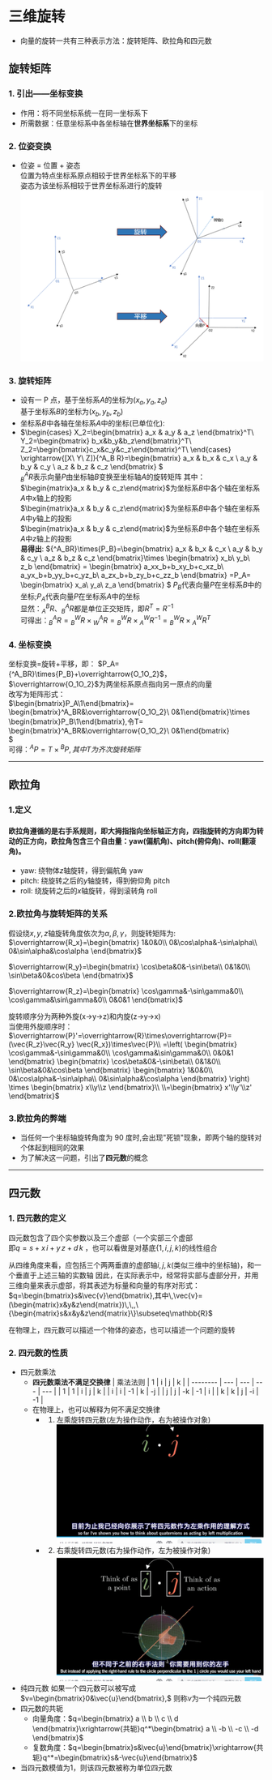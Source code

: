 # 三维旋转

- 向量的旋转一共有三种表示方法：旋转矩阵、欧拉角和四元数

## 旋转矩阵

### 1. 引出——坐标变换

- 作用：将不同坐标系统一在同一坐标系下
- 所需数据：任意坐标系中各坐标轴在**世界坐标系**下的坐标

### 2. 位姿变换

- 位姿 = 位置 + 姿态  
  位置为特点坐标系原点相较于世界坐标系下的平移  
  姿态为该坐标系相较于世界坐标系进行的旋转
  ![](ROT_img/位姿变换.png)

### 3. 旋转矩阵

- 设有一 P 点，基于坐标系$A$的坐标为$(x_a,y_a,z_a)$  
  基于坐标系$B$的坐标为$(x_b,y_b,z_b)$
- 坐标系$B$中各轴在坐标系$A$中的坐标(已单位化):
- $\begin{cases}
 X_2=\begin{bmatrix} a_x & a_y & a_z \end{bmatrix}^T\\
 Y_2=\begin{bmatrix} b_x&b_y&b_z\end{bmatrix}^T\\
 Z_2=\begin{bmatrix}c_x&c_y&c_z\end{bmatrix}^T\\
 \end{cases}
 \xrightarrow{[X\ Y\ Z]}{^A_B R}=\begin{bmatrix}
 a_x & b_x & c_x \\
 a_y & b_y & c_y \\
 a_z & b_z & c_z
\end{bmatrix}
$  
   ${^A_B R}$表示向量$P$由坐标轴$B$变换至坐标轴$A$的旋转矩阵
  其中：  
   $\begin{matrix}a_x & b_y & c_z\end{matrix}$为坐标系$B$中各个轴在坐标系$A$中$x$轴上的投影  
   $\begin{matrix}a_x & b_y & c_z\end{matrix}$为坐标系$B$中各个轴在坐标系$A$中$y$轴上的投影  
   $\begin{matrix}a_x & b_y & c_z\end{matrix}$为坐标系$B$中各个轴在坐标系$A$中$z$轴上的投影  
   **易得出**:
  ${^A_BR}\times{P_B}=\begin{bmatrix}
 a_x & b_x & c_x \\
 a_y & b_y & c_y \\
 a_z & b_z & c_z
\end{bmatrix}\times
\begin{bmatrix}
 x_b\\ y_b\\ z_b
\end{bmatrix}
=
\begin{bmatrix}
 a_xx_b+b_xy_b+c_xz_b\\ 
 a_yx_b+b_yy_b+c_yz_b\\ 
 a_zx_b+b_zy_b+c_zz_b
\end{bmatrix}
=P_A=
\begin{bmatrix}
 x_a\\ y_a\\ z_a
\end{bmatrix}
$
  $P_B$代表向量$P$在坐标系$B$中的坐标;$P_A$代表向量$P$在坐标系$A$中的坐标  
   显然：$^B_AR、^A_BR$都是单位正交矩阵，即$R^T=R^{-1}$  
   可得出：${^A_BR}={^W_BR}\times{^A_WR}={^W_BR}\times{^W_AR^{-1}}={^W_BR}\times{^W_AR^T}$

### 4. 坐标变换

坐标变换=旋转+平移，即：
$P_A={^A_BR}\times{P_B}+\overrightarrow{O_1O_2}$，$\overrightarrow{O_1O_2}$为两坐标系原点指向另一原点的向量  
改写为矩阵形式：  
$\begin{bmatrix}P_A\\1\end{bmatrix}=
\begin{bmatrix}^A_BR&\overrightarrow{O_1O_2}\\
0&1\end{bmatrix}\times
\begin{bmatrix}P_B\\1\end{bmatrix},令T=
\begin{bmatrix}^A_BR&\overrightarrow{O_1O_2}\\
0&1\end{bmatrix}\
$  
可得：${^AP}=T\times{^BP},其中T为齐次旋转矩阵$

---

## 欧拉角

### 1.定义

#### 欧拉角遵循的是右手系规则，即大拇指指向坐标轴正方向，四指旋转的方向即为转动的正方向，欧拉角包含三个自由量：yaw(偏航角)、pitch(俯仰角)、roll(翻滚角)。

- yaw: 绕物体$z$轴旋转，得到偏航角 yaw
- pitch: 绕旋转之后的$y$轴旋转，得到俯仰角 pitch
- roll: 绕旋转之后的$x$轴旋转，得到滚转角 roll

### 2.欧拉角与旋转矩阵的关系

假设绕$x,y,z$轴旋转角度依次为$\alpha,\beta,\gamma$，则旋转矩阵为:  
$\overrightarrow{R_x}=\begin{bmatrix}
1&0&0\\
0&\cos\alpha&-\sin\alpha\\
0&\sin\alpha&\cos\alpha
\end{bmatrix}$

$\overrightarrow{R_y}=\begin{bmatrix}
\cos\beta&0&-\sin\beta\\
0&1&0\\
\sin\beta&0&cos\beta
\end{bmatrix}$

$\overrightarrow{R_z}=\begin{bmatrix}
\cos\gamma&-\sin\gamma&0\\
\cos\gamma&\sin\gamma&0\\
0&0&1
\end{bmatrix}$

旋转顺序分为两种外旋(x->y->z)和内旋(z->y->x)  
当使用外旋顺序时：$\overrightarrow{P}'=\overrightarrow{R}\times\overrightarrow{P}=
(\vec{R_z}\vec{R_y} \vec{R_x})\times\vec{P}\\
=\left(
\begin{bmatrix}
\cos\gamma&-\sin\gamma&0\\
\cos\gamma&\sin\gamma&0\\
0&0&1
\end{bmatrix}
\begin{bmatrix}
\cos\beta&0&-\sin\beta\\
0&1&0\\
\sin\beta&0&\cos\beta
\end{bmatrix}
\begin{bmatrix}
1&0&0\\
0&\cos\alpha&-\sin\alpha\\
0&\sin\alpha&\cos\alpha
\end{bmatrix}
\right)
\times
\begin{bmatrix}
x\\y\\z
\end{bmatrix}\\
\\=\begin{bmatrix}
x'\\y'\\z'
\end{bmatrix}$

### 3.欧拉角的弊端

- 当任何一个坐标轴旋转角度为 90 度时,会出现"死锁"现象，即两个轴的旋转对个体起到相同的效果
- 为了解决这一问题，引出了**四元数**的概念

---

## 四元数

### 1. 四元数的定义

四元数包含了四个实参数以及三个虚部（一个实部三个虚部  
即$q=s+x\,i+y\,z+d\,k$ ，也可以看做是对基底$\{1,i,j,k\}$的线性组合

从四维角度来看，应包括三个两两垂直的虚部轴$i,j,k$(类似三维中的坐标轴)，和一个垂直于上述三轴的实数轴
因此，在实际表示中，经常将实部与虚部分开，并用三维向量来表示虚部，将其表述为标量和向量的有序对形式：  
$q=\begin{bmatrix}s&\vec{v}\end{bmatrix},其中\,\vec{v}=(\begin{matrix}x&y&z\end{matrix})\,\,,\{\begin{matrix}s&x&y&z\end{matrix}\}\subseteq\mathbb{R}$

在物理上，四元数可以描述一个物体的姿态，也可以描述一个问题的旋转

### 2. 四元数的性质

- 四元数乘法
  - **四元数乘法不满足交换律**
    | 乘法法则 | 1   | i   | j   | k   |
    | -------- | --- | --- | --- | --- |
    | 1        | 1   | i   | j   | k   |
    | i        | i   | -1  | k   | -j  |
    | j        | j   | -k  | -1  | i   |
    | k        | k   | j   | -i  | -1  |
  - 在物理上，也可以解释为何不满足交换律
    - 1. 左乘旋转四元数(左为操作动作，右为被操作对象)
         ![](ROT_img/1.gif)
    - 2. 右乘旋转四元数(右为操作动作，左为被操作对象)
         ![](ROT_img/2.gif)
- 纯四元数
    如果一个四元数可以被写成$v=\begin{bmatrix}0&\vec{u}\end{bmatrix},$ 则称$v$为一个纯四元数
- 四元数的共轭
  - 向量角度：$q=\begin{bmatrix} a \\ b \\ c \\ d \end{bmatrix}\xrightarrow{共轭}q^*\begin{bmatrix} a \\ -b \\ -c \\ -d \end{bmatrix}$
  - 复数角度：$q=\begin{bmatrix}s&\vec{u}\end{bmatrix}\xrightarrow{共轭}q^*=\begin{bmatrix}s&-\vec{u}\end{bmatrix}$
- 当四元数模值为1，则该四元数被称为单位四元数